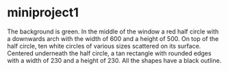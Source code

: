 # miniproject1
The background is green. In the middle of the window a red half circle with a downwards arch with the width of 600 and a height of 500. On top of the half circle, ten white circles of various sizes scattered on its surface. Centered underneath the half circle, a tan rectangle with rounded edges with a width of 230 and a height of 230. All the shapes have a black outline.        